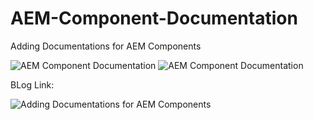 # AEM-Component-Documentation
Adding Documentations for AEM Components

![AEM Component Documentation](https://drive.google.com/uc?export=view&id=1JqV4mqxtvrcrAvbuE3DpZyZg2mWOcFk7)
![AEM Component Documentation](https://drive.google.com/uc?export=view&id=172iCqfWNi8K8wnKLHYZ5LmfiQpGopVFl)



BLog Link: 

![Adding Documentations for AEM Components](https://blogs.perficient.com/)

